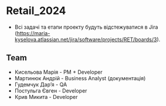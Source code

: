 # Retail_2024
- Всі задачі та етапи проекту будуть відстежуватися в Jira (https://maria-kyselova.atlassian.net/jira/software/projects/RET/boards/3).
## Team
- Кисельова Марія - PM + Developer
- Мартинюк Андрій - Business Analyst (документація)
- Гудемчук Дарʼя - QA
- Постульга Євген - Developer
- Крив Микита - Developer
  
